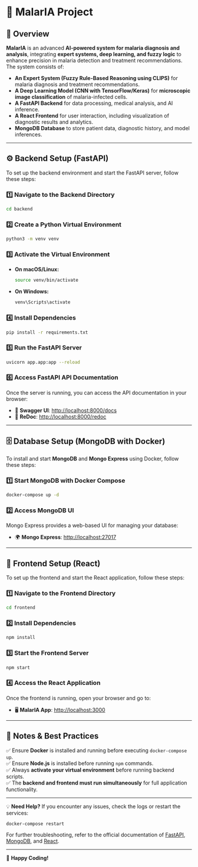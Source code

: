 # 🦠 MalarIA Project  

## 🚀 Overview  

**MalarIA** is an advanced **AI-powered system for malaria diagnosis and analysis**, integrating **expert systems, deep learning, and fuzzy logic** to enhance precision in malaria detection and treatment recommendations. The system consists of:  

- **An Expert System (Fuzzy Rule-Based Reasoning using CLIPS)** for malaria diagnosis and treatment recommendations.  
- **A Deep Learning Model (CNN with TensorFlow/Keras)** for **microscopic image classification** of malaria-infected cells.  
- **A FastAPI Backend** for data processing, medical analysis, and AI inference.  
- **A React Frontend** for user interaction, including visualization of diagnostic results and analytics.  
- **MongoDB Database** to store patient data, diagnostic history, and model inferences.

---

## ⚙️ Backend Setup (FastAPI)

To set up the backend environment and start the FastAPI server, follow these steps:

### 1️⃣ **Navigate to the Backend Directory**
```bash
cd backend
```

### 2️⃣ **Create a Python Virtual Environment**
```bash
python3 -m venv venv
```

### 3️⃣ **Activate the Virtual Environment**
- **On macOS/Linux:**
  ```bash
  source venv/bin/activate
  ```
- **On Windows:**
  ```bash
  venv\Scripts\activate
  ```

### 4️⃣ **Install Dependencies**
```bash
pip install -r requirements.txt
```

### 5️⃣ **Run the FastAPI Server**
```bash
uvicorn app.app:app --reload
```

### 6️⃣ **Access FastAPI API Documentation**
Once the server is running, you can access the API documentation in your browser:

- 📜 **Swagger UI**: [http://localhost:8000/docs](http://localhost:8000/docs)
- 📄 **ReDoc**: [http://localhost:8000/redoc](http://localhost:8000/redoc)

---

## 🗄️ Database Setup (MongoDB with Docker)

To install and start **MongoDB** and **Mongo Express** using Docker, follow these steps:

### 1️⃣ **Start MongoDB with Docker Compose**
```bash
docker-compose up -d
```

### 2️⃣ **Access MongoDB UI**
Mongo Express provides a web-based UI for managing your database:
- 🌍 **Mongo Express**: [http://localhost:27017](http://localhost:27017)

---

## 🎨 Frontend Setup (React)

To set up the frontend and start the React application, follow these steps:

### 1️⃣ **Navigate to the Frontend Directory**
```bash
cd frontend
```

### 2️⃣ **Install Dependencies**
```bash
npm install
```

### 3️⃣ **Start the Frontend Server**
```bash
npm start
```

### 4️⃣ **Access the React Application**
Once the frontend is running, open your browser and go to:
- 🖥️ **MalarIA App**: [http://localhost:3000](http://localhost:3000)

---

## 📝 Notes & Best Practices
✅ Ensure **Docker** is installed and running before executing `docker-compose up`.  
✅ Ensure **Node.js** is installed before running `npm` commands.  
✅ Always **activate your virtual environment** before running backend scripts.  
✅ The **backend and frontend must run simultaneously** for full application functionality.  

---

💡 **Need Help?** If you encounter any issues, check the logs or restart the services:
```bash
docker-compose restart
```
For further troubleshooting, refer to the official documentation of [FastAPI](https://fastapi.tiangolo.com/), [MongoDB](https://www.mongodb.com/), and [React](https://reactjs.org/).

---
🚀 **Happy Coding!**
